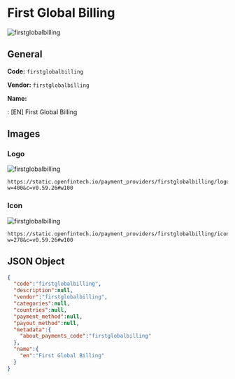 
# First Global Billing 
![firstglobalbilling](https://static.openfintech.io/payment_providers/firstglobalbilling/logo.png?w=400&c=v0.59.26#w100)  

## General 
 
**Code:** `firstglobalbilling` 
 
**Vendor:** `firstglobalbilling` 
 
**Name:** 
 
:	[EN] First Global Billing 
 

## Images 

### Logo 
 
![firstglobalbilling](https://static.openfintech.io/payment_providers/firstglobalbilling/logo.png?w=400&c=v0.59.26#w100)  

```
https://static.openfintech.io/payment_providers/firstglobalbilling/logo.png?w=400&c=v0.59.26#w100
```  

### Icon 
 
![firstglobalbilling](https://static.openfintech.io/payment_providers/firstglobalbilling/icon.png?w=278&c=v0.59.26#w100)  

```
https://static.openfintech.io/payment_providers/firstglobalbilling/icon.png?w=278&c=v0.59.26#w100
```  

## JSON Object 

```json
{
  "code":"firstglobalbilling",
  "description":null,
  "vendor":"firstglobalbilling",
  "categories":null,
  "countries":null,
  "payment_method":null,
  "payout_method":null,
  "metadata":{
    "about_payments_code":"firstglobalbilling"
  },
  "name":{
    "en":"First Global Billing"
  }
}
```  
